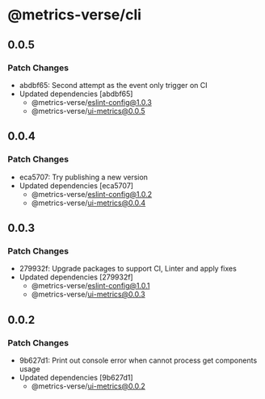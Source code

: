 # @metrics-verse/cli

## 0.0.5

### Patch Changes

- abdbf65: Second attempt as the event only trigger on CI
- Updated dependencies [abdbf65]
  - @metrics-verse/eslint-config@1.0.3
  - @metrics-verse/ui-metrics@0.0.5

## 0.0.4

### Patch Changes

- eca5707: Try publishing a new version
- Updated dependencies [eca5707]
  - @metrics-verse/eslint-config@1.0.2
  - @metrics-verse/ui-metrics@0.0.4

## 0.0.3

### Patch Changes

- 279932f: Upgrade packages to support CI, Linter and apply fixes
- Updated dependencies [279932f]
  - @metrics-verse/eslint-config@1.0.1
  - @metrics-verse/ui-metrics@0.0.3

## 0.0.2

### Patch Changes

- 9b627d1: Print out console error when cannot process get components usage
- Updated dependencies [9b627d1]
  - @metrics-verse/ui-metrics@0.0.2
